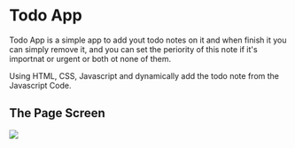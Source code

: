 # Todo App
 
Todo App is a simple app to add yout todo notes on it and when finish it you can simply remove it, and you can set the periority of this note if it's importnat or urgent or both ot none of them.

Using HTML, CSS, Javascript and dynamically add the todo note from the Javascript Code.

## The Page Screen </br>

<img src="https://user-images.githubusercontent.com/49378579/118925254-b32b4380-b93e-11eb-9c08-e8c47890cac2.PNG">
